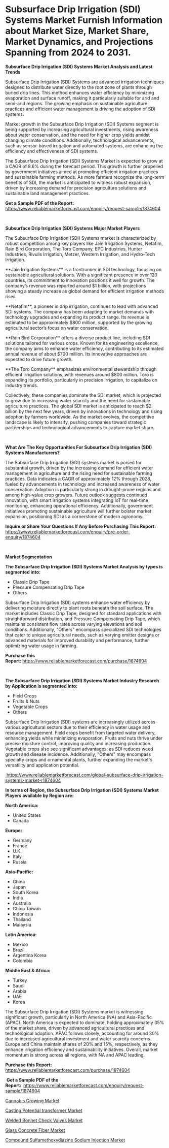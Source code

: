 <p><h1>Subsurface Drip Irrigation (SDI) Systems Market Furnish Information about Market Size, Market Share, Market Dynamics, and Projections Spanning from 2024 to 2031.</h1></p><p><strong>Subsurface Drip Irrigation (SDI) Systems Market Analysis and Latest Trends</strong></p>
<p><p>Subsurface Drip Irrigation (SDI) Systems are advanced irrigation techniques designed to distribute water directly to the root zone of plants through buried drip lines. This method enhances water efficiency by minimizing evaporation and surface runoff, making it particularly suitable for arid and semi-arid regions. The growing emphasis on sustainable agriculture practices and efficient water management is driving the adoption of SDI systems.</p><p>Market growth in the Subsurface Drip Irrigation (SDI) Systems segment is being supported by increasing agricultural investments, rising awareness about water conservation, and the need for higher crop yields amidst changing climate conditions. Additionally, technological advancements, such as sensor-based irrigation and automated systems, are enhancing the efficiency and effectiveness of SDI systems.</p><p>The Subsurface Drip Irrigation (SDI) Systems Market is expected to grow at a CAGR of 8.6% during the forecast period. This growth is further propelled by government initiatives aimed at promoting efficient irrigation practices and sustainable farming methods. As more farmers recognize the long-term benefits of SDI, the market is anticipated to witness robust expansion, driven by increasing demand for precision agriculture solutions and sustainable land management practices.</p></p>
<p><strong>Get a Sample PDF of the Report:&nbsp;</strong> <a href="https://www.reliablemarketforecast.com/enquiry/request-sample/1874604?utm_campaign=1159&utm_medium=2&utm_source=Github&utm_content=ia&utm_term=01112024&utm_id=subsurface-drip-irrigation-sdi-systems">https://www.reliablemarketforecast.com/enquiry/request-sample/1874604</a></p>
<p>&nbsp;</p>
<p><strong>Subsurface Drip Irrigation (SDI) Systems Major Market Players</strong></p>
<p><p>The Subsurface Drip Irrigation (SDI) Systems market is characterized by robust competition among key players like Jain Irrigation Systems, Netafim, Rain Bird Corporation, The Toro Company, EPC Industries, Hunter Industries, Rivulis Irrigation, Metzer, Western Irrigation, and Hydro-Tech Irrigation.</p><p>**Jain Irrigation Systems** is a frontrunner in SDI technology, focusing on sustainable agricultural solutions. With a significant presence in over 120 countries, its commitment to innovation positions it well for growth. The company’s revenue was reported around $1 billion, with projections showing a steady increase as global demand for efficient irrigation methods rises.</p><p>**Netafim**, a pioneer in drip irrigation, continues to lead with advanced SDI systems. The company has been adapting to market demands with technology upgrades and expanding its product range. Its revenue is estimated to be approximately $800 million, supported by the growing agricultural sector’s focus on water conservation.</p><p>**Rain Bird Corporation** offers a diverse product line, including SDI solutions tailored for various crops. Known for its engineering excellence, the company aims to enhance water efficiency, contributing to its estimated annual revenue of about $700 million. Its innovative approaches are expected to drive future growth.</p><p>**The Toro Company** emphasizes environmental stewardship through efficient irrigation solutions, with revenues around $800 million. Toro is expanding its portfolio, particularly in precision irrigation, to capitalize on industry trends.</p><p>Collectively, these companies dominate the SDI market, which is projected to grow due to increasing water scarcity and the need for sustainable agriculture practices. The global SDI market is anticipated to reach $2 billion by the next few years, driven by innovations in technology and rising adoption by farmers worldwide. As the market evolves, the competitive landscape is likely to intensify, pushing companies toward strategic partnerships and technological advancements to capture market share.</p></p>
<p>&nbsp;</p>
<p><strong>What Are The Key Opportunities For Subsurface Drip Irrigation (SDI) Systems Manufacturers?</strong></p>
<p><p>The Subsurface Drip Irrigation (SDI) systems market is poised for substantial growth, driven by the increasing demand for efficient water management in agriculture and the rising need for sustainable farming practices. Data indicates a CAGR of approximately 12% through 2028, fueled by advancements in technology and increased awareness of water conservation. Adoption is particularly strong in drought-prone regions and among high-value crop growers. Future outlook suggests continued innovation, with smart irrigation systems integrating IoT for real-time monitoring, enhancing operational efficiency. Additionally, government initiatives promoting sustainable agriculture will further bolster market expansion, positioning SDI as a cornerstone of modern agronomy.</p></p>
<p><strong>Inquire or Share Your Questions If Any Before Purchasing This Report:</strong> <a href="https://www.reliablemarketforecast.com/enquiry/pre-order-enquiry/1874604?utm_campaign=1159&utm_medium=2&utm_source=Github&utm_content=ia&utm_term=01112024&utm_id=subsurface-drip-irrigation-sdi-systems">https://www.reliablemarketforecast.com/enquiry/pre-order-enquiry/1874604</a></p>
<p>&nbsp;</p>
<p><strong>Market Segmentation</strong></p>
<p><strong>The Subsurface Drip Irrigation (SDI) Systems Market Analysis by types is segmented into:</strong></p>
<p><ul><li>Classic Drip Tape</li><li>Pressure Compensating Drip Tape</li><li>Others</li></ul></p>
<p><p>Subsurface Drip Irrigation (SDI) systems enhance water efficiency by delivering moisture directly to plant roots beneath the soil surface. The market includes Classic Drip Tape, designed for standard applications with straightforward distribution, and Pressure Compensating Drip Tape, which maintains consistent flow rates across varying elevations and soil conditions. Additionally, "Others" encompass specialized SDI technologies that cater to unique agricultural needs, such as varying emitter designs or advanced materials for improved durability and performance, further optimizing water usage in farming.</p></p>
<p><strong>Purchase this Report:&nbsp;</strong><a href="https://www.reliablemarketforecast.com/purchase/1874604?utm_campaign=1159&utm_medium=2&utm_source=Github&utm_content=ia&utm_term=01112024&utm_id=subsurface-drip-irrigation-sdi-systems">https://www.reliablemarketforecast.com/purchase/1874604</a></p>
<p>&nbsp;</p>
<p><strong>The Subsurface Drip Irrigation (SDI) Systems Market Industry Research by Application is segmented into:</strong></p>
<p><ul><li>Field Crops</li><li>Fruits & Nuts</li><li>Vegetable Crops</li><li>Others</li></ul></p>
<p><p>Subsurface Drip Irrigation (SDI) systems are increasingly utilized across various agricultural sectors due to their efficiency in water usage and resource management. Field crops benefit from targeted water delivery, enhancing yields while minimizing evaporation. Fruits and nuts thrive under precise moisture control, improving quality and increasing production. Vegetable crops also see significant advantages, as SDI reduces weed growth and disease incidence. Additionally, "Others" may encompass specialty crops and ornamental plants, further expanding the market's versatility and application potential.</p></p>
<p><a href="https://www.reliablemarketforecast.com/global-subsurface-drip-irrigation-systems-market-r1874604?utm_campaign=1159&utm_medium=2&utm_source=Github&utm_content=ia&utm_term=01112024&utm_id=subsurface-drip-irrigation-sdi-systems">&nbsp;https://www.reliablemarketforecast.com/global-subsurface-drip-irrigation-systems-market-r1874604</a></p>
<p><strong>In terms of Region, the Subsurface Drip Irrigation (SDI) Systems Market Players available by Region are:</strong></p>
<p>
    <p> <strong> North America: </strong>
        <ul>
            <li>United States</li>
            <li>Canada</li>
        </ul>
        </p> 
    <p> <strong> Europe: </strong>
        <ul>
            <li>Germany</li>
            <li>France</li>
            <li>U.K.</li>
            <li>Italy</li>
            <li>Russia</li>
        </ul>
        </p> 
    <p> <strong> Asia-Pacific: </strong>
        <ul>
            <li>China</li>
            <li>Japan</li>
            <li>South Korea</li>
            <li>India</li>
            <li>Australia</li>
            <li>China Taiwan</li>
            <li>Indonesia</li>
            <li>Thailand</li>
            <li>Malaysia</li>
        </ul>
        </p> 
    <p> <strong> Latin America: </strong>
        <ul>
            <li>Mexico</li>
            <li>Brazil</li>
            <li>Argentina Korea</li>
            <li>Colombia</li>
        </ul>
        </p> 
    <p> <strong> Middle East & Africa: </strong>
        <ul>
            <li>Turkey</li>
            <li>Saudi</li>
            <li>Arabia</li>
            <li>UAE</li>
            <li>Korea</li>
        </ul>
    </p>
    </p>
<p><p>The Subsurface Drip Irrigation (SDI) Systems market is witnessing significant growth, particularly in North America (NA) and Asia-Pacific (APAC). North America is expected to dominate, holding approximately 35% of the market share, driven by advanced agricultural practices and technological adoption. APAC follows closely, accounting for around 30% due to increased agricultural investment and water scarcity concerns. Europe and China maintain shares of 20% and 15%, respectively, as they enhance irrigation efficiency and sustainability initiatives. Overall, market momentum is strong across all regions, with NA and APAC leading.</p></p>
<p><strong>Purchase this Report: </strong><a href="https://www.reliablemarketforecast.com/purchase/1874604?utm_campaign=1159&utm_medium=2&utm_source=Github&utm_content=ia&utm_term=01112024&utm_id=subsurface-drip-irrigation-sdi-systems">https://www.reliablemarketforecast.com/purchase/1874604</a></p>
<p>&nbsp;<strong>Get a Sample PDF of the Report:&nbsp;&nbsp;</strong><a href="https://www.reliablemarketforecast.com/enquiry/request-sample/1874604?utm_campaign=1159&utm_medium=2&utm_source=Github&utm_content=ia&utm_term=01112024&utm_id=subsurface-drip-irrigation-sdi-systems">https://www.reliablemarketforecast.com/enquiry/request-sample/1874604</a></p>
<p><strong></strong></p>
<p><p><a href="https://github.com/mickahmaland/Market-Research-Report-List-1/blob/main/cannabis-growing-market.md?utm_campaign=1159&utm_medium=2&utm_source=Github&utm_content=ia&utm_term=01112024&utm_id=subsurface-drip-irrigation-sdi-systems">Cannabis Growing Market</a></p><p><a href="https://www.linkedin.com/pulse/global-casting-potential-transformer-market-trends-hxx6f?utm_campaign=1159&utm_medium=2&utm_source=Github&utm_content=ia&utm_term=01112024&utm_id=subsurface-drip-irrigation-sdi-systems">Casting Potential transformer Market</a></p><p><a href="https://issuu.com/reportprime-2/docs/welded-bonnet-check-valves-market-s_30cdc0d4c73bd6?utm_campaign=1159&utm_medium=2&utm_source=Github&utm_content=ia&utm_term=01112024&utm_id=subsurface-drip-irrigation-sdi-systems">Welded Bonnet Check Valves Market</a></p><p><a href="https://www.linkedin.com/pulse/global-glass-concrete-fiber-market-forecast-2024-2031-trends-wm8vc?utm_campaign=1159&utm_medium=2&utm_source=Github&utm_content=ia&utm_term=01112024&utm_id=subsurface-drip-irrigation-sdi-systems">Glass Concrete Fiber Market</a></p><p><a href="https://github.com/graciah1naze/Market-Research-Report-List-1/blob/main/compound-sulfamethoxydiazine-sodium-injection-market.md?utm_campaign=1159&utm_medium=2&utm_source=Github&utm_content=ia&utm_term=01112024&utm_id=subsurface-drip-irrigation-sdi-systems">Compound Sulfamethoxydiazine Sodium Injection Market</a></p></p>